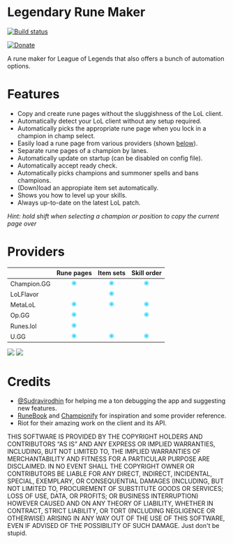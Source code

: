 # Legendary Rune Maker
[![Build status](https://ci.appveyor.com/api/projects/status/u5y57w0cfpluaql0?svg=true)](https://ci.appveyor.com/project/pipe01/legendary-rune-maker)

[![Donate](https://www.paypalobjects.com/en_US/i/btn/btn_donate_LG.gif)](https://www.paypal.me/pipe01)

A rune maker for League of Legends that also offers a bunch of automation options.

# Features
* Copy and create rune pages without the sluggishness of the LoL client.
* Automatically detect your LoL client without any setup required.
* Automatically picks the appropriate rune page when you lock in a champion in champ select.
* Easily load a rune page from various providers (shown [below](#providers)).
* Separate rune pages of a champion by lanes.
* Automatically update on startup (can be disabled on config file).
* Automatically accept ready check.
* Automatically picks champions and summoner spells and bans champions.
* (Down)load an appropiate item set automatically.
* Shows you how to level up your skills.
* Always up-to-date on the latest LoL patch.

*Hint: hold shift when selecting a champion or position to copy the current page over*

# Providers

|             | Rune pages | Item sets | Skill order |
|-------------|:----------:|:---------:|:-----------:|
| Champion.GG | ![](./table_mark.png) | ![](./table_mark.png) | ![](./table_mark.png) |
| LoLFlavor   |            | ![](./table_mark.png) |             |
| MetaLoL     | ![](./table_mark.png) | ![](./table_mark.png) | ![](./table_mark.png) |
| Op.GG       | ![](./table_mark.png) |           | ![](./table_mark.png) |
| Runes.lol   | ![](./table_mark.png) |           |             |
| U.GG        | ![](./table_mark.png) | ![](./table_mark.png) | ![](./table_mark.png) |

![](https://i.imgur.com/IeWsVpL.png)
![](https://i.imgur.com/qu7ccht.png)

# Credits
* [@Sudravirodhin](https://github.com/sudravirodhin) for helping me a ton debugging the app and suggesting new features.
* [RuneBook](https://github.com/OrangeNote/RuneBook) and [Championify](https://github.com/dustinblackman/Championify) for inspiration and some provider reference.
* Riot for their amazing work on the client and its API.

THIS SOFTWARE IS PROVIDED BY THE COPYRIGHT HOLDERS AND CONTRIBUTORS “AS IS” AND ANY EXPRESS OR IMPLIED WARRANTIES, INCLUDING, BUT NOT LIMITED TO, THE IMPLIED WARRANTIES OF MERCHANTABILITY AND FITNESS FOR A PARTICULAR PURPOSE ARE DISCLAIMED. IN NO EVENT SHALL THE COPYRIGHT OWNER OR CONTRIBUTORS BE LIABLE FOR ANY DIRECT, INDIRECT, INCIDENTAL, SPECIAL, EXEMPLARY, OR CONSEQUENTIAL DAMAGES (INCLUDING, BUT NOT LIMITED TO, PROCUREMENT OF SUBSTITUTE GOODS OR SERVICES; LOSS OF USE, DATA, OR PROFITS; OR BUSINESS INTERRUPTION) HOWEVER CAUSED AND ON ANY THEORY OF LIABILITY, WHETHER IN CONTRACT, STRICT LIABILITY, OR TORT (INCLUDING NEGLIGENCE OR OTHERWISE) ARISING IN ANY WAY OUT OF THE USE OF THIS SOFTWARE, EVEN IF ADVISED OF THE POSSIBILITY OF SUCH DAMAGE. Just don't be stupid.
